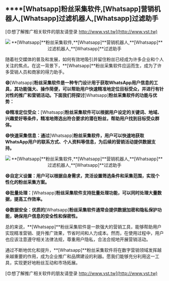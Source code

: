 ## ****[Whatsapp]**粉丝采集软件,**[Whatsapp]**营销机器人,**[Whatsapp]**过滤机器人,**[Whatsapp]**过滤助手**

[😍想了解推广相关软件的朋友请登录 http://www.vst.tw](http://www.vst.tw)

 <center><img src="https://vst.tw/MP4/tuiguang/png/7.png" alt="**[Whatsapp]**粉丝采集软件,**[Whatsapp]**营销机器人,**[Whatsapp]**过滤机器人,**[Whatsapp]**过滤助手"></center>

随着社交媒体的普及和发展，如何有效地吸引并留住粉丝已经成为许多企业和个人关注的焦点。在这一背景下，**[Whatsapp]**粉丝采集软件应运而生，成为了许多营销人员和商家的得力助手。

**😄**[Whatsapp]**粉丝采集软件是一种专门设计用于获取WhatsApp用户信息的工具，其功能强大、操作简便，可以帮助用户快速精准地定位目标受众，并进行有针对性的推广和营销活动。下面我们将探讨**[Whatsapp]**粉丝采集软件的功能与优势：**

**😄精准定位受众：**[Whatsapp]**粉丝采集软件可以根据用户设定的关键词、地域、兴趣爱好等条件，精准地筛选出符合要求的潜在粉丝，帮助用户找到目标受众群体。**

**😄快速采集信息：通过**[Whatsapp]**粉丝采集软件，用户可以快速地获取WhatsApp用户的联系方式、个人资料等信息，为后续的营销活动提供数据支持。**

 <center><img src="https://vst.tw/MP4/tuiguang/png/1.png" alt="**[Whatsapp]**粉丝采集软件,**[Whatsapp]**营销机器人,**[Whatsapp]**过滤机器人,**[Whatsapp]**过滤助手"></center>

**😄自定义设置：用户可以根据自身需求，灵活设置筛选条件和采集范围，实现个性化的粉丝采集方案。**

**😄批量处理：**[Whatsapp]**粉丝采集软件支持批量处理功能，可以同时处理大量数据，提高工作效率。**

**😄数据安全：优质的**[Whatsapp]**粉丝采集软件通常会提供数据加密和隐私保护功能，确保用户信息的安全性和保密性。**

总的来说，**[Whatsapp]**粉丝采集软件是一款强大的营销工具，能够帮助用户实现精准营销、提升推广效果，节省时间和人力成本。然而，在使用过程中，用户也应该注意遵守相关法律法规，尊重用户隐私，合法合规地开展营销活动。

通过不断地优化和提升，**[Whatsapp]**粉丝采集软件将在数字营销领域发挥越来越重要的作用，成为企业推广和品牌建设的利器。愿我们能够充分利用这一工具，实现更好地粉丝互动和市场拓展。

[😍想了解推广相关软件的朋友请登录 http://www.vst.tw](http://www.vst.tw)



